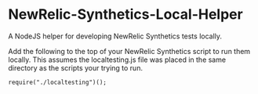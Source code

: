 # NewRelic-Synthetics-Local-Helper
A NodeJS helper for developing NewRelic Synthetics tests locally.


Add the following to the top of your NewRelic Synthetics script to run them locally.  This assumes the localtesting.js file was placed in the same directory as the scripts your trying to run.

```
require("./localtesting")();
```

